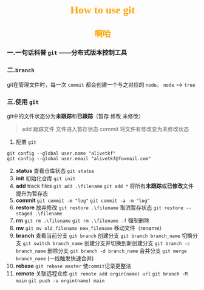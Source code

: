 # <center><font face="仿宋" color=orange>How to use git</font></center>
## <center><font face="楷体" color=orange>啊哈</font><center>
### 一.一句话科普 `git` ——分布式版本控制工具
### 二.`branch`
git在管理文件时，每一次 `commit` 都会创建一个与之对应的 `node`。
`node` --> `tree`
### 三.使用 `git`
git中的文件状态分为**未跟踪**和**已跟踪**（暂存 修改 未修改）
> add 跟踪文件 文件进入暂存状态
> commit 将文件有修改变为未修改状态
1. 配置 `git`
```
git config --global user.name "alivetkf"
git config --global user.email "alivetkf@foxmail.com"
```
2. **status** 
查看仓库状态 `git status`
3. **init** 
初始化仓库 `git init`
4. **add** 
track files `git add .\filename`
`git add *` 将所有**未跟踪**或**已修改**文件提升为暂存态
5. **commit** 
`git commit -m "log"`
`git commit -a -m "log"`
6. **restore** 
放弃修改 `git restore .\filename`
取消暂存状态 `git restore --staged .\filename`
7. **rm** 
`git rm .\filename`
`git rm .\filename -f` 强制删除
8. **mv**
`git mv old_filename new_filename` 移动文件（rename）
9. **branch**
查看当前分支 `git branch`
创建分支 `git branch branch_name`
切换分支 `git switch branch_name`
创建分支并切换到新创建分支 `git branch -c branch_name`
删除分支 `git branch -d branch_name`
合并分支 `git merge branch_name` (一线触发快速合并)
10. **rebase**
`git rebase master` 使`commit`记录更整洁
11. **remote**
关联远程仓库 `git remote add orgin(name) url`
`git branch -M main`
`git push -u orgin(name) main`